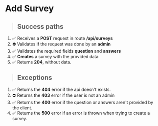 # Add Survey

> ## Success paths

1. ✅ Receives a **POST** request in route **/api/surveys**
2. ⛔ Validates if the request was done by an **admin**
3. ✅ Validates the required fields **question** and **answers**
4. ✅ **Creates** a survey with the provided data
5. ✅ Returns **204**, without data.

> ## Exceptions

1. ✅ Returns the **404** error if the api doesn't exists.
2. ⛔ Returns the **403** error if the user is not an admin
3. ✅ Returns the **400** error if the question or answers aren't provided by the client.
4. ✅ Returns the **500** error if an error is thrown when trying to create a survey.

